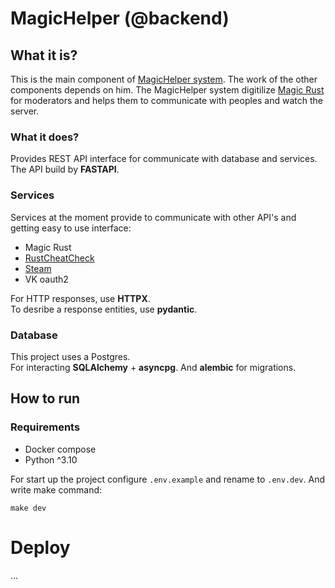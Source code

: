 # MagicHelper (@backend)

## What it is?

This is the main component of [MagicHelper system](https://github.com/MagicRustHelper). The work of the other components depends on him. The MagicHelper system digitilize [Magic Rust](https://vk.com/magicowrust) for moderators and helps them to communicate with peoples and watch the server.

### What it does?

Provides REST API interface for communicate with database and services.
The API build by **FASTAPI**.

### Services 

Services at the moment provide to communicate with other API's and getting easy to use interface:
* Magic Rust
* [RustCheatCheck](http://rustcheatcheck.ru/)
* [Steam](https://steamcommunity.com/dev)
* VK oauth2

For HTTP responses, use **HTTPX**.  
To desribe a response entities, use **pydantic**.

### Database 

This project uses a Postgres.   
For interacting **SQLAlchemy** + **asyncpg**. And **alembic** for migrations.

## How to run

### Requirements
* Docker compose
* Python ^3.10

For start up the project configure `.env.example` and rename to `.env.dev`. And write make command:
```
make dev
```

# Deploy
...

